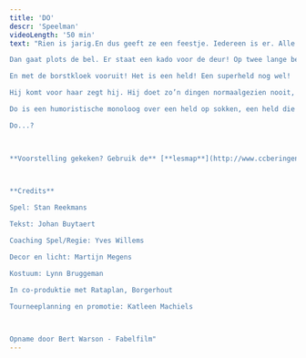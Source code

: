 ```yaml
---
title: 'DO'
descr: 'Speelman'
videoLength: '50 min'
text: "Rien is jarig.En dus geeft ze een feestje. Iedereen is er. Alle vriendjes en vriendinnetjes.

Dan gaat plots de bel. Er staat een kado voor de deur! Op twee lange benen!

En met de borstkloek vooruit! Het is een held! Een superheld nog wel!

Hij komt voor haar zegt hij. Hij doet zo’n dingen normaalgezien nooit, maar voor haar maakt hij een uitzondering.  Maar wie is deze held eigenlijk? Kent ze hem niet? Of vergist ze zich?

Do is een humoristische monoloog over een held op sokken, een held die achter zijn masker laat kijken en in zijn hart, een held die pas kan vliegen als Do hem vleugels geeft.

Do...?

‍

**Voorstelling gekeken? Gebruik de** [**lesmap**](http://www.ccberingen.be/mediastorage/FSDocument/237/Lesmap_DO_-_Theater_Speelman.pdf) **voor nog meer plezier**

‍

**Credits**

Spel: Stan Reekmans

Tekst: Johan Buytaert

Coaching Spel/Regie: Yves Willems

Decor en licht: Martijn Megens

Kostuum: Lynn Bruggeman

In co-produktie met Rataplan, Borgerhout

Tourneeplanning en promotie: Katleen Machiels

‍

Opname door Bert Warson - Fabelfilm"
---
```

